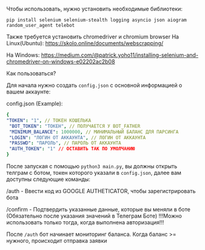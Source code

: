 Чтобы использовать, нужно установить необходимые библиотеки:
```
pip install selenium selenium-stealth logging asyncio json aiogram random_user_agent telebot
```
Также требуется установить chromedriver и chromium browser
На Linux(Ubuntu):
https://skolo.online/documents/webscrapping/

На Windows:
https://medium.com/@patrick.yoho11/installing-selenium-and-chromedriver-on-windows-e02202ac2b08

Как пользоваться?

Для начала нужно создать ```config.json``` с основной информацией о вашем аккаунте:

config.json (Example):
```yaml
{
"TOKEN": "1", // ТОКЕН КОШЕЛЬКА
 "BOT_TOKEN": "ТОКЕН", // ПОЛУЧАЕТСЯ У BOT_FATHER
 "MINIMUM_BALANCE": 1000000, // МИНИМАЛЬНЫЙ БАЛАНС ДЛЯ ПАРСИНГА
 "LOGIN": "ЛОГИН ОТ АККАУНТА", // ЛОГИН ОТ АККАУНТА
 "PASSWD": "ПАРОЛЬ", // ПАРОЛЬ ОТ АККАУНТА
 "AUTH_TOKEN": "1" // ОСТАВИТЬ ТАК ПО УМОЛЧАНИЮ
}
```

После запуская с помощью ```python3 main.py```, вы должны открыть телграм с ботом, токен которого указали в ```config.json```, далее вам доступны следующие команды:

/auth - Ввести код из GOOGLE AUTHETICATOR, чтобы зарегистрировать бота

/confirm - Подтвердить указанные данные, которые вы меняли в боте (Обязательно после указания значений в Телеграм Боте) !!!Можно использовать только тогда, когда выполнена авторизация!!!


После ```/auth``` бот начинает мониторинг баланса. Когда баланс >= нужного, происходит отправка заявки 




